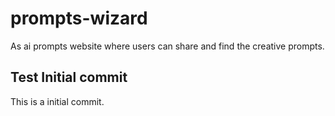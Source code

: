 # prompts-wizard
As ai prompts website where users can share and find the creative prompts.

## Test Initial commit
This is a initial commit.
